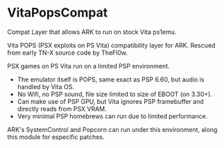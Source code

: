 # VitaPopsCompat
Compat Layer that allows ARK to run on stock Vita ps1emu.

Vita POPS (PSX exploits on PS Vita) compatibility layer for ARK.
Rescued from early TN-X source code by TheFl0w.

PSX games on PS Vita run on a limited PSP environment.
- The emulator itself is POPS, same exact as PSP 6.60, but audio is handled by Vita OS.
- No Wifi, no PSP sound, file size limited to size of EBOOT (on 3.30+).
- Can make use of PSP GPU, but Vita ignores PSP framebuffer and directly reads from PSX VRAM.
- Very minimal PSP homebrews can run due to limited performance.

ARK's SystemControl and Popcorn can run under this environment, along this module for especific patches.